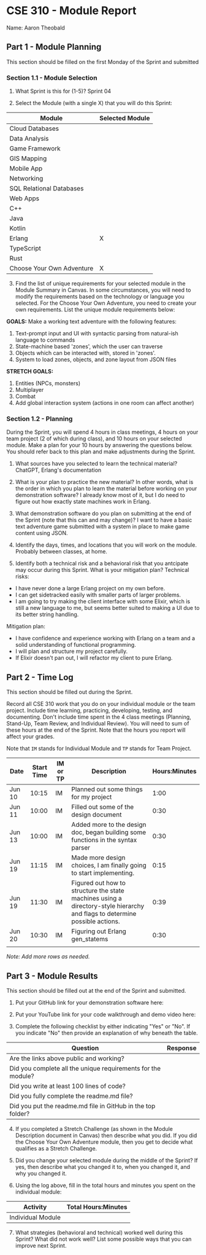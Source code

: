 # CSE 310 - Module Report

Name: Aaron Theobald

## Part 1 - Module Planning

This section should be filled on the first Monday of the Sprint and submitted

### Section 1.1 - Module Selection

1. What Sprint is this for (1-5)?
Sprint 04

2. Select the Module (with a single X) that you will do this Sprint:

| Module                    | Selected Module |
| ------------------------- | --------------- |
| Cloud Databases           |                 |
| Data Analysis             |                 |
| Game Framework            |                 |
| GIS Mapping               |                 |
| Mobile App                |                 |
| Networking                |                 |
| SQL Relational Databases  |                 |
| Web Apps                  |                 |
| C++                       |                 |
| Java                      |                 |
| Kotlin                    |                 |
| Erlang                    | X               |
| TypeScript                |                 |
| Rust                      |                 |
| Choose Your Own Adventure | X               |

3. Find the list of unique requirements for your selected module in the Module Summary in Canvas.  In some circumstances, you will need to modify the requirements based on the technology or language you selected.  For the Choose Your Own Adventure, you need to create your own requirements.  List the unique module requirements below:

**GOALS:**
Make a working text adventure with the following features:
1. Text-prompt input and UI with syntactic parsing from natural-ish language to commands
2. State-machine based 'zones', which the user can traverse
3. Objects which can be interacted with, stored in 'zones'.
4. System to load zones, objects, and zone layout from JSON files

**STRETCH GOALS:**
1. Entities (NPCs, monsters)
2. Multiplayer
3. Combat
4. Add global interaction system (actions in one room can affect another)

### Section 1.2 - Planning

During the Sprint, you will spend 4 hours in class meetings, 4 hours on your team project (2 of which during class), and 10 hours on your selected module.  Make a plan for your 10 hours by answering the questions below.  You should refer back to this plan and make adjustments during the Sprint.

1. What sources have you selected to learn the technical material?
ChatGPT, Erlang's documentation

2. What is your plan to practice the new material?  In other words, what is the order in which you plan to learn the material before working on your demonstration software?
I already know most of it, but I do need to figure out how exactly state machines work in Erlang.

3. What demonstration software do you plan on submitting at the end of the Sprint (note that this can and may change)?
I want to have a basic text adventure game submitted with a system in place to make game content using JSON.

4. Identify the days, times, and locations that you will work on the module.
Probably between classes, at home.

5. Identify both a technical risk and a behavioral risk that you antcipate may occur during this Sprint.  What is your mitigation plan?
Technical risks: 
- I have never done a large Erlang project on my own before. 
- I can get sidetracked easily with smaller parts of larger problems.
- I am going to try making the client interface with some Elixir, which is still a new language to me, but seems better suited to making a UI due to its better string handling.

Mitigation plan:
- I have confidence and experience working with Erlang on a team and a solid understanding of functional programming.
- I will plan and structure my project carefully.
- If Elixir doesn't pan out, I will refactor my client to pure Erlang.


## Part 2 - Time Log

This section should be filled out during the Sprint. 

Record all CSE 310 work that you do on your individual module or the team project.  Include time learning, practicing, developing, testing, and documenting.  Don't include time spent in the 4 class meetings (Planning, Stand-Up, Team Review, and Individual Review).  You will need to sum of these hours at the end of the Sprint. Note that the hours you report will affect your grades.

Note that `IM` stands for Individual Module and `TP` stands for Team Project.  

| Date   | Start Time | IM or TP | Description                                                                                                                | Hours:Minutes |
| ------ | ---------- | -------- | -------------------------------------------------------------------------------------------------------------------------- | ------------- |
| Jun 10 | 10:15      | IM       | Planned out some things for my project                                                                                     | 1:00          |
| Jun 11 | 10:00      | IM       | Filled out some of the design document                                                                                     | 0:30          |
| Jun 13 | 10:00      | IM       | Added more to the design doc, began building some functions in the syntax parser                                           | 0:30          |
| Jun 19 | 11:15      | IM       | Made more design choices, I am finally going to start implementing.                                                        | 0:15          |
| Jun 19 | 11:30      | IM       | Figured out how to structure the state machines using a directory-style hierarchy and flags to determine possible actions. | 0:39          |
| Jun 20 | 10:30      | IM       | Figuring out Erlang gen_statems                                                                                            | 0:30          |
|        |            |          |                                                                                                                            |               |

_Note: Add more rows as needed._


## Part 3 - Module Results

This section should be filled out at the end of the Sprint and submitted.

1. Put your GitHub link for your demonstration software here: 

2. Put your YouTube link for your code walkthrough and demo video here:

3. Complete the following checklist by either indicating "Yes" or "No". If you indicate "No" then provide an explanation of why beneath the table.

| Question                                                     | Response |
| ------------------------------------------------------------ | -------- |
| Are the links above public and working?                      |          |
| Did you complete all the unique requirements for the module? |          |
| Did you write at least 100 lines of code?                    |          |
| Did you fully complete the readme.md file?                   |          |
| Did you put the readme.md file in GitHub in the top folder?  |          |

4. If you completed a Stretch Challenge (as shown in the Module Description document in Canvas) then describe what you did.  If you did the Choose Your Own Adventure module, then you get to decide what qualifies as a Stretch Challenge.

5. Did you change your selected module during the middle of the Sprint?  If yes, then describe what you changed it to, when you changed it, and why you changed it.

6. Using the log above, fill in the total hours and minutes you spent on the individual module:

| Activity          | Total Hours:Minutes |
| ----------------- | ------------------- |
| Individual Module |                     |

7. What strategies (behavioral and technical) worked well during this Sprint?  What did not work well?  List some possible ways that you can improve next Sprint.

